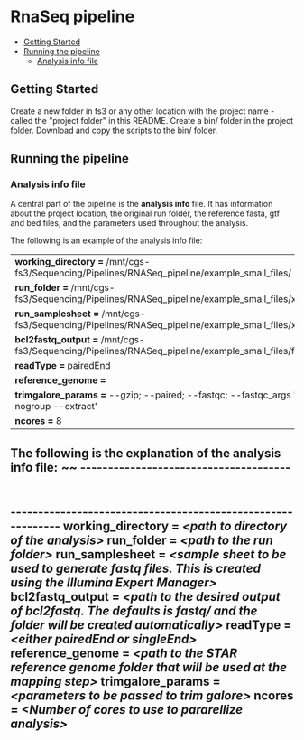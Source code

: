 RnaSeq pipeline
================

-   [Getting Started](#getting-started)
-   [Running the pipeline](#running-the-pipeline)
    -   [Analysis info file](#analysis-info-file)

Getting Started
---------------

Create a new folder in fs3 or any other location with the project name - called the "project folder" in this README.
Create a bin/ folder in the project folder.
Download and copy the scripts to the bin/ folder.

Running the pipeline
--------------------

### Analysis info file

A central part of the pipeline is the **analysis info** file. It has information about the project location, the original run folder, the reference fasta, gtf and bed files, and the parameters used throughout the analysis.

The following is an example of the analysis info file:

|                                                                                                         |
|:--------------------------------------------------------------------------------------------------------|
| **working\_directory =** /mnt/cgs-fs3/Sequencing/Pipelines/RNASeq\_pipeline/example\_small\_files/      |
| **run\_folder =** /mnt/cgs-fs3/Sequencing/Pipelines/RNASeq\_pipeline/example\_small\_files/xxx          |
| **run\_samplesheet =** /mnt/cgs-fs3/Sequencing/Pipelines/RNASeq\_pipeline/example\_small\_files/xxx     |
| **bcl2fastq\_output =** /mnt/cgs-fs3/Sequencing/Pipelines/RNASeq\_pipeline/example\_small\_files/fastq/ |
| **readType =** pairedEnd                                                                                |
| **reference\_genome =**                                                                                 |
| **trimgalore\_params =** --gzip; --paired; --fastqc; --fastqc\_args '--nogroup --extract'               |
| **ncores =** 8                                                                                          |

The following is the explanation of the analysis info file:
<sub><sub><sub><sub><sub><sub><sub><sub><sub><sub><sub><sub><sub><sub><sub><sub><sub><sub><sub><sub><sub><sub><sub><sub><sub><sub><sub><sub><sub><sub><sub><sub><sub><sub>~</sub></sub></sub></sub></sub></sub></sub></sub></sub></sub></sub></sub></sub></sub></sub></sub></sub></sub></sub></sub></sub></sub></sub></sub></sub></sub></sub></sub></sub></sub></sub></sub></sub><sub><sub><sub><sub><sub><sub><sub><sub><sub><sub><sub><sub>~</sub></sub></sub></sub></sub></sub></sub></sub></sub></sub></sub></sub></sub>~~ -------------------------------------------------------------------------------------------------- working\_directory = *&lt;path to directory of the analysis&gt;*
run\_folder = *&lt;path to the run folder&gt;*
run\_samplesheet = *&lt;sample sheet to be used to generate fastq files. This is created using the Illumina Expert Manager&gt;*
bcl2fastq\_output = *&lt;path to the desired output of bcl2fastq. The defaults is fastq/ and the folder will be created automatically&gt;*
readType = *&lt;either pairedEnd or singleEnd&gt;*
reference\_genome = *&lt;path to the STAR reference genome folder that will be used at the mapping step&gt;*
trimgalore\_params = *&lt;parameters to be passed to trim galore&gt;*
ncores = *&lt;Number of cores to use to pararellize analysis&gt;*
--------------------------------------------------------------------------------------------------

